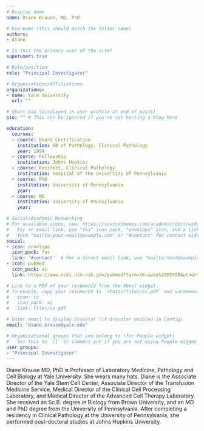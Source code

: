 ```yaml
---
# Display name
name: Diane Krause, MD, PhD

# Username (this should match the folder name)
authors:
- diane

# Is this the primary user of the site?
superuser: true

# Role/position
role: "Principal Investigator"

# Organizations/Affiliations
organizations:
- name: Yale University
  url: ""

# Short bio (displayed in user profile at end of posts)
bio: "" # This can be ignored if you're not hosting a blog here

education:
  courses:
  - course: Board Certification
    institution: AB of Pathology, Clinical Pathology
    year: 1994
  - course: Fellowship
    institution: Johns Hopkins
  - course: Resident, Clinical Pathology
    institution: Hospital of the University of Pennsylvania
  - course: PhD
    institution: University of Pennsylvania
    year:
  - course: MD
    institution: University of Pennsylvania
    year: 

# Social/Academic Networking
# For available icons, see: https://sourcethemes.com/academic/docs/widgets/#icons
#   For an email link, use "fas" icon pack, "envelope" icon, and a link in the
#   form "mailto:your-email@example.com" or "#contact" for contact widget.
social:
- icon: envelope
  icon_pack: fas
  link: '#contact'  # For a direct email link, use "mailto:test@example.org".
- icon: pubmed
  icon_pack: ai
  link: https://www.ncbi.nlm.nih.gov/pubmed?term=(Krause%20DS%5BAuthor%5D)%20AND%20Yale%5BAffiliation%5D

# Link to a PDF of your resume/CV from the About widget.
# To enable, copy your resume/CV to `static/files/cv.pdf` and uncomment the lines below.  
# - icon: cv
#   icon_pack: ai
#   link: files/cv.pdf

# Enter email to display Gravatar (if Gravatar enabled in Config)
email: "diane.krause@yale.edu"

# Organizational groups that you belong to (for People widget)
#   Set this to `[]` or comment out if you are not using People widget.  
user_groups:
- "Principal Investigator"
---
```


Diane Krause MD, PhD is Professor of Laboratory Medicine, Pathology and Cell Biology at Yale University. She wears many hats. Diane is the Associate Director of the Yale Stem Cell Center, Associate Director of the Transfusion Medicine Service, Medical Director of the Clinical Cell Processing Laboratory, and Medical Director of the Advanced Cell Therapy Laboratory.  She received an Sc.B. degree in Biology from Brown University, and an MD and PhD degree from the University of Pennsylvania. After completing a residency in Clinical Pathology at the University of Pennsylvania, she performed post-doctoral studies at Johns Hopkins University.
